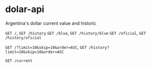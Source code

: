 # dolar-api
Argentina's dollar current value and historic

`GET /`, `GET /history`
`GET /blue`, `GET /history/blue`
`GET /oficial`, `GET /history/oficial`

`GET /?limit=10&skip=10&order=ASC`, `GET /history?limit=10&skip=10&order=ASC`

`GET /current`